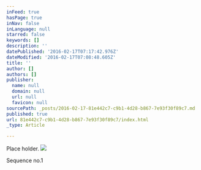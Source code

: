 ```yaml
---
inFeed: true
hasPage: true
inNav: false
inLanguage: null
starred: false
keywords: []
description: ''
datePublished: '2016-02-17T07:17:42.976Z'
dateModified: '2016-02-17T07:08:48.605Z'
title: ''
author: []
authors: []
publisher:
  name: null
  domain: null
  url: null
  favicon: null
sourcePath: _posts/2016-02-17-81e442c7-c9b1-4d28-b867-7e93f30f89c7.md
published: true
url: 81e442c7-c9b1-4d28-b867-7e93f30f89c7/index.html
_type: Article

---
```

Place holder.
![](https://the-grid-user-content.s3-us-west-2.amazonaws.com/9d0144ee-405a-4484-b8b7-bede3527aab9.JPG)

Sequence no.1